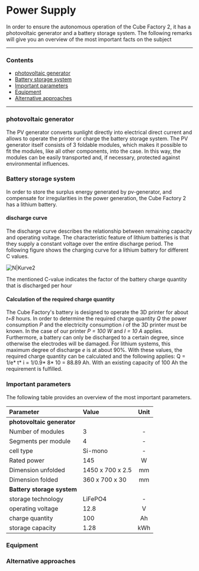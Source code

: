
# Power Supply 

In order to ensure the autonomous operation of the Cube Factory 2, it has a photovoltaic generator and a battery storage system. The following remarks will give you an overview of the most important facts on the subject

---

### Contents

 * [photovoltaic generator](#photovoltaic-generator)
 * [Battery storage system](#battery-storage-system)
 * [Important parameters](#important-parameters)
 * [Equipment](#equipment)
 * [Alternative approaches](#alternative-approaches)
 
---


### photovoltaic generator

The PV generator converts sunlight directly into electrical direct current and allows to operate the printer or charge the battery storage system. The PV generator itself consists of 3 foldable modules, which makes it possible to fit the modules, like all other components, into the case. In this way, the modules can be easily transported and, if necessary, protected against environmental influences.

### Battery storage system

In order to store the surplus energy generated by pv-generator, and compensate for irregularities in the power generation, the Cube Factory 2 has a lithium battery.

#### discharge curve

The discharge curve describes the relationship between remaining capacity and operating voltage. The characteristic feature of lithium batteries is that they supply a constant voltage over the entire discharge period. The following figure shows the charging curve for a lithium battery for different C values.

![N|Kurve2](https://image.ibb.co/fNjnk5/Entladekurve_1.jpg)

The mentioned C-value indicates the factor of the battery charge quantity that is discharged per hour

#### Calculation of the required charge quantity

The Cube Factory's battery is designed to operate the 3D printer for about *t=8* hours. In order to determine the required charge quantity *Q* the power consumption *P* and the electricity consumption *i* of the 3D printer must be known. In the case of our printer *P = 100 W* and *I = 10 A* applies. Furthermore, a battery can only be discharged to a certain degree, since otherwise the electrodes will be damaged. For lithium systems, this maximum degree of discharge *e* is at about 90%. 
With these values, the required charge quantity can be calculated and the following applies: Q = 1/e* t* i = 1/0.9* 8* 10 = 88.89 Ah. With an existing capacity of 100 Ah the requirement is fulfilled.

### Important parameters
The following table provides an overview of the most important parameters.

| Parameter | Value |Unit|
| :----  | :------ |:------:|
| **photovoltaic generator** |
| Number of modules | 3 |-|
| Segments per module | 4 | - |
| cell type | Si-mono | - |
| Rated power | 145 | W |
| Dimension unfolded | 1450 x 700 x 2.5 | mm |
| Dimension folded | 360 x 700 x 30 | mm |
| **Battery storage system** |
| storage technology | LiFePO4 | - |
| operating voltage | 12.8 | V |
| charge quantity | 100 | Ah |
| storage capacity | 1.28 | kWh |

### Equipment

### Alternative approaches


